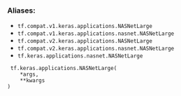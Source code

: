 ### Aliases:
- `tf.compat.v1.keras.applications.NASNetLarge`
- `tf.compat.v1.keras.applications.nasnet.NASNetLarge`
- `tf.compat.v2.keras.applications.NASNetLarge`
- `tf.compat.v2.keras.applications.nasnet.NASNetLarge`
- `tf.keras.applications.nasnet.NASNetLarge`

```
 tf.keras.applications.NASNetLarge(
    *args,
    **kwargs
)
```
